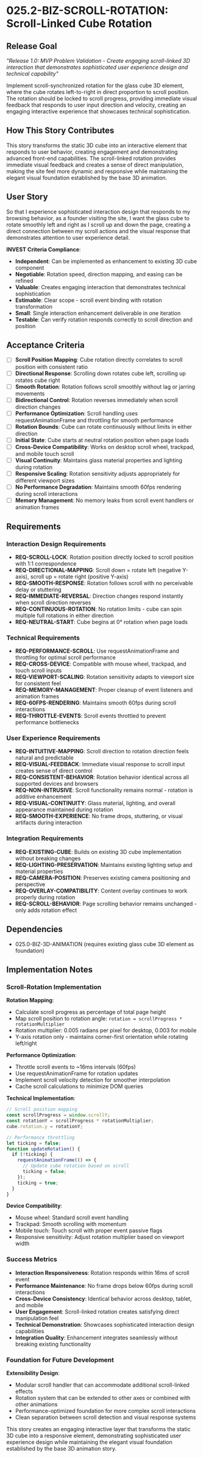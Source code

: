 # 025.2-BIZ-SCROLL-ROTATION: Scroll-Linked Cube Rotation

## Release Goal

_"Release 1.0: MVP Problem Validation - Create engaging scroll-linked 3D interaction that demonstrates sophisticated user experience design and technical capability"_

Implement scroll-synchronized rotation for the glass cube 3D element, where the cube rotates left-to-right in direct proportion to scroll position. The rotation should be locked to scroll progress, providing immediate visual feedback that responds to user input direction and velocity, creating an engaging interactive experience that showcases technical sophistication.

## How This Story Contributes

This story transforms the static 3D cube into an interactive element that responds to user behavior, creating engagement and demonstrating advanced front-end capabilities. The scroll-linked rotation provides immediate visual feedback and creates a sense of direct manipulation, making the site feel more dynamic and responsive while maintaining the elegant visual foundation established by the base 3D animation.

## User Story

So that I experience sophisticated interaction design that responds to my browsing behavior, as a founder visiting the site, I want the glass cube to rotate smoothly left and right as I scroll up and down the page, creating a direct connection between my scroll actions and the visual response that demonstrates attention to user experience detail.

**INVEST Criteria Compliance**:

- **Independent**: Can be implemented as enhancement to existing 3D cube component
- **Negotiable**: Rotation speed, direction mapping, and easing can be refined
- **Valuable**: Creates engaging interaction that demonstrates technical sophistication
- **Estimable**: Clear scope - scroll event binding with rotation transformation
- **Small**: Single interaction enhancement deliverable in one iteration
- **Testable**: Can verify rotation responds correctly to scroll direction and position

## Acceptance Criteria

- [ ] **Scroll Position Mapping**: Cube rotation directly correlates to scroll position with consistent ratio
- [ ] **Directional Response**: Scrolling down rotates cube left, scrolling up rotates cube right
- [ ] **Smooth Rotation**: Rotation follows scroll smoothly without lag or jarring movements
- [ ] **Bidirectional Control**: Rotation reverses immediately when scroll direction changes
- [ ] **Performance Optimization**: Scroll handling uses requestAnimationFrame and throttling for smooth performance
- [ ] **Rotation Bounds**: Cube can rotate continuously without limits in either direction
- [ ] **Initial State**: Cube starts at neutral rotation position when page loads
- [ ] **Cross-Device Compatibility**: Works on desktop scroll wheel, trackpad, and mobile touch scroll
- [ ] **Visual Continuity**: Maintains glass material properties and lighting during rotation
- [ ] **Responsive Scaling**: Rotation sensitivity adjusts appropriately for different viewport sizes
- [ ] **No Performance Degradation**: Maintains smooth 60fps rendering during scroll interactions
- [ ] **Memory Management**: No memory leaks from scroll event handlers or animation frames

## Requirements

### Interaction Design Requirements

- **REQ-SCROLL-LOCK**: Rotation position directly locked to scroll position with 1:1 correspondence
- **REQ-DIRECTIONAL-MAPPING**: Scroll down = rotate left (negative Y-axis), scroll up = rotate right (positive Y-axis)
- **REQ-SMOOTH-RESPONSE**: Rotation follows scroll with no perceivable delay or stuttering
- **REQ-IMMEDIATE-REVERSAL**: Direction changes respond instantly when scroll direction reverses
- **REQ-CONTINUOUS-ROTATION**: No rotation limits - cube can spin multiple full rotations in either direction
- **REQ-NEUTRAL-START**: Cube begins at 0° rotation when page loads

### Technical Requirements

- **REQ-PERFORMANCE-SCROLL**: Use requestAnimationFrame and throttling for optimal scroll performance
- **REQ-CROSS-DEVICE**: Compatible with mouse wheel, trackpad, and touch scroll inputs
- **REQ-VIEWPORT-SCALING**: Rotation sensitivity adapts to viewport size for consistent feel
- **REQ-MEMORY-MANAGEMENT**: Proper cleanup of event listeners and animation frames
- **REQ-60FPS-RENDERING**: Maintains smooth 60fps during scroll interactions
- **REQ-THROTTLE-EVENTS**: Scroll events throttled to prevent performance bottlenecks

### User Experience Requirements

- **REQ-INTUITIVE-MAPPING**: Scroll direction to rotation direction feels natural and predictable
- **REQ-VISUAL-FEEDBACK**: Immediate visual response to scroll input creates sense of direct control
- **REQ-CONSISTENT-BEHAVIOR**: Rotation behavior identical across all supported devices and browsers
- **REQ-NON-INTRUSIVE**: Scroll functionality remains normal - rotation is additive enhancement
- **REQ-VISUAL-CONTINUITY**: Glass material, lighting, and overall appearance maintained during rotation
- **REQ-SMOOTH-EXPERIENCE**: No frame drops, stuttering, or visual artifacts during interaction

### Integration Requirements

- **REQ-EXISTING-CUBE**: Builds on existing 3D cube implementation without breaking changes
- **REQ-LIGHTING-PRESERVATION**: Maintains existing lighting setup and material properties
- **REQ-CAMERA-POSITION**: Preserves existing camera positioning and perspective
- **REQ-OVERLAY-COMPATIBILITY**: Content overlay continues to work properly during rotation
- **REQ-SCROLL-BEHAVIOR**: Page scrolling behavior remains unchanged - only adds rotation effect

## Dependencies

- 025.0-BIZ-3D-ANIMATION (requires existing glass cube 3D element as foundation)

## Implementation Notes

### Scroll-Rotation Implementation

**Rotation Mapping**:

- Calculate scroll progress as percentage of total page height
- Map scroll position to rotation angle: `rotation = scrollProgress * rotationMultiplier`
- Rotation multiplier: 0.005 radians per pixel for desktop, 0.003 for mobile
- Y-axis rotation only - maintains corner-first orientation while rotating left/right

**Performance Optimization**:

- Throttle scroll events to ~16ms intervals (60fps)
- Use requestAnimationFrame for rotation updates
- Implement scroll velocity detection for smoother interpolation
- Cache scroll calculations to minimize DOM queries

**Technical Implementation**:

```javascript
// Scroll position mapping
const scrollProgress = window.scrollY;
const rotationY = scrollProgress * rotationMultiplier;
cube.rotation.y = rotationY;

// Performance throttling
let ticking = false;
function updateRotation() {
  if (!ticking) {
    requestAnimationFrame(() => {
      // Update cube rotation based on scroll
      ticking = false;
    });
    ticking = true;
  }
}
```

**Device Compatibility**:

- Mouse wheel: Standard scroll event handling
- Trackpad: Smooth scrolling with momentum
- Mobile touch: Touch scroll with proper event passive flags
- Responsive sensitivity: Adjust rotation multiplier based on viewport width

### Success Metrics

- **Interaction Responsiveness**: Rotation responds within 16ms of scroll event
- **Performance Maintenance**: No frame drops below 60fps during scroll interactions
- **Cross-Device Consistency**: Identical behavior across desktop, tablet, and mobile
- **User Engagement**: Scroll-linked rotation creates satisfying direct manipulation feel
- **Technical Demonstration**: Showcases sophisticated interaction design capabilities
- **Integration Quality**: Enhancement integrates seamlessly without breaking existing functionality

### Foundation for Future Development

**Extensibility Design**:

- Modular scroll handler that can accommodate additional scroll-linked effects
- Rotation system that can be extended to other axes or combined with other animations
- Performance-optimized foundation for more complex scroll interactions
- Clean separation between scroll detection and visual response systems

This story creates an engaging interactive layer that transforms the static 3D cube into a responsive element, demonstrating sophisticated user experience design while maintaining the elegant visual foundation established by the base 3D animation story.
